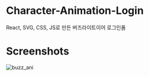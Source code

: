 # Character-Animation-Login
React, SVG, CSS, JS로 만든 버즈라이트이어 로그인폼

Screenshots
=============
![buzz_ani](https://user-images.githubusercontent.com/46650642/51096099-47c88880-17fd-11e9-813b-ae9b23f28b3b.gif)
